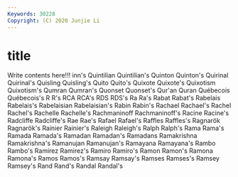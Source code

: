 ```yaml
---
Keywords: 30228
Copyright: (C) 2020 Junjie Li
---
```


# title

Write contents here!!!
inn's 
Quintilian
Quintilian's 
Quinton 
Quinton's 
Quirinal 
Quirinal's 
Quisling 
Quisling's 
Quito 
Quito's 
Quixote
Quixote's 
Quixotism 
Quixotism's 
Qumran 
Qumran's 
Quonset 
Quonset's 
Qur'an 
Quran 
Québecois
Québecois's 
R 
R's 
RCA 
RCA's 
RDS 
RDS's 
Ra 
Ra's 
Rabat
Rabat's 
Rabelais 
Rabelais's 
Rabelaisian 
Rabelaisian's 
Rabin 
Rabin's 
Rachael 
Rachael's 
Rachel
Rachel's 
Rachelle 
Rachelle's 
Rachmaninoff 
Rachmaninoff's 
Racine 
Racine's 
Radcliffe 
Radcliffe's 
Rae
Rae's 
Rafael 
Rafael's 
Raffles 
Raffles's 
Ragnarök 
Ragnarök's 
Rainier 
Rainier's 
Raleigh
Raleigh's 
Ralph 
Ralph's 
Rama 
Rama's 
Ramada 
Ramada's 
Ramadan 
Ramadan's 
Ramadans
Ramakrishna 
Ramakrishna's 
Ramanujan 
Ramanujan's 
Ramayana 
Ramayana's 
Rambo 
Rambo's 
Ramirez 
Ramirez's
Ramiro 
Ramiro's 
Ramon 
Ramon's 
Ramona 
Ramona's 
Ramos 
Ramos's 
Ramsay 
Ramsay's
Ramses 
Ramses's 
Ramsey 
Ramsey's 
Rand 
Rand's 
Randal 
Randal's 
